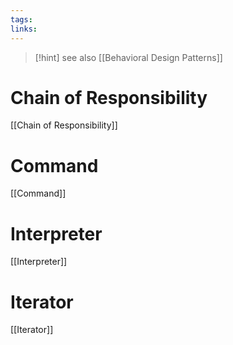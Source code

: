 ```yaml
---
tags: 
links:
---
```


>[!hint] see also [[Behavioral Design Patterns]]

# Chain of Responsibility

[[Chain of Responsibility]]

# Command

[[Command]]

# Interpreter

[[Interpreter]]

# Iterator

[[Iterator]]
